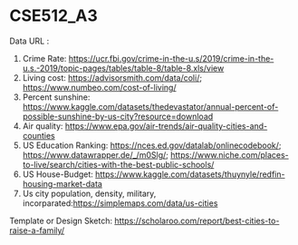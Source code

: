 # CSE512_A3
Data URL :
1. Crime Rate: https://ucr.fbi.gov/crime-in-the-u.s/2019/crime-in-the-u.s.-2019/topic-pages/tables/table-8/table-8.xls/view
2. Living cost: https://advisorsmith.com/data/coli/; https://www.numbeo.com/cost-of-living/
3. Percent sunshine: https://www.kaggle.com/datasets/thedevastator/annual-percent-of-possible-sunshine-by-us-city?resource=download
4. Air quality: https://www.epa.gov/air-trends/air-quality-cities-and-counties
5. US Education Ranking: https://nces.ed.gov/datalab/onlinecodebook/; https://www.datawrapper.de/_/m0Slg/; https://www.niche.com/places-to-live/search/cities-with-the-best-public-schools/
6. US House-Budget: https://www.kaggle.com/datasets/thuynyle/redfin-housing-market-data
7. Us city population, density, military, incorparated:https://simplemaps.com/data/us-cities

Template or Design Sketch: https://scholaroo.com/report/best-cities-to-raise-a-family/
